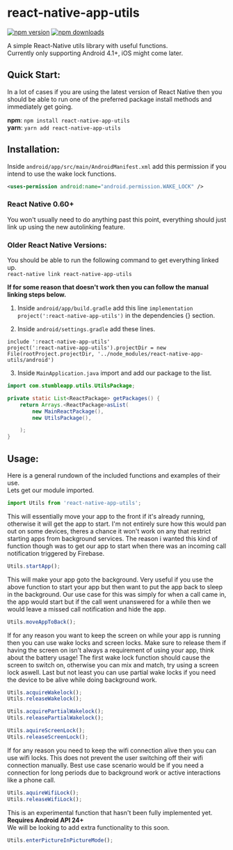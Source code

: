 # react-native-app-utils

[![npm version](https://badge.fury.io/js/react-native-app-utils.svg)](https://badge.fury.io/js/react-native-app-utils)
[![npm downloads](https://img.shields.io/npm/dm/react-native-app-utils.svg?maxAge=2592000)](https://img.shields.io/npm/dm/react-native-app-utils.svg?maxAge=2592000)

A simple React-Native utils library with useful functions.  
Currently only supporting Android 4.1+, iOS might come later.  

## Quick Start:
In a lot of cases if you are using the latest version of React Native then you should be able to run one of the preferred package install methods and immediately get going.

**npm**: `npm install react-native-app-utils`  
**yarn**: `yarn add react-native-app-utils`  

## Installation:

Inside `android/app/src/main/AndroidManifest.xml` add this permission if you intend to use the wake lock functions.
```xml
<uses-permission android:name="android.permission.WAKE_LOCK" />
```
### React Native 0.60+
You won't usually need to do anything past this point, everything should just link up using the new autolinking feature.

### Older React Native Versions:
You should be able to run the following command to get everything linked up.  
`react-native link react-native-app-utils`  

**If for some reason that doesn't work then you can follow the manual linking steps below.**

1) Inside `android/app/build.gradle` add this line `implementation project(':react-native-app-utils')` in the dependencies {} section.

2) Inside `android/settings.gradle` add these lines.
```
include ':react-native-app-utils'
project(':react-native-app-utils').projectDir = new File(rootProject.projectDir, '../node_modules/react-native-app-utils/android')
```
3) Inside `MainApplication.java` import and add our package to the list.
```java
import com.stumbleapp.utils.UtilsPackage;

private static List<ReactPackage> getPackages() {
    return Arrays.<ReactPackage>asList(
        new MainReactPackage(),
        new UtilsPackage(),

    );
}
```   
   
## Usage:
Here is a general rundown of the included functions and examples of their use.   
Lets get our module imported.
```javascript
import Utils from 'react-native-app-utils';
```   
   
This will essentially move your app to the front if it's already running, otherwise it will get the app to start.
I'm not entirely sure how this would pan out on some devices, theres a chance it won't work on any that restrict starting apps from background services. The reason i wanted this kind of function though was to get our app to start when there was an incoming call notification triggered by Firebase.
```javascript
Utils.startApp();
```   
   
This will make your app goto the background. Very useful if you use the above function to start your app but then want to put the app back to sleep in the background. Our use case for this was simply for when a call came in, the app would start but if the call went unanswered for a while then we would leave a missed call notification and hide the app.
```javascript
Utils.moveAppToBack();
```   
   
If for any reason you want to keep the screen on while your app is running then you can use wake locks and screen locks. Make sure to release them if having the screen on isn't always a requirement of using your app, think about the battery usage! The first wake lock function should cause the screen to switch on, otherwise you can mix and match, try using a screen lock aswell. Last but not least you can use partial wake locks if you need the device to be alive while doing background work.
```javascript
Utils.acquireWakelock();
Utils.releaseWakelock();

Utils.acquirePartialWakelock();
Utils.releasePartialWakelock();

Utils.aquireScreenLock();
Utils.releaseScreenLock();
```   
   
If for any reason you need to keep the wifi connection alive then you can use wifi locks. This does not prevent the user switching off their wifi connection manually. Best use case scenario would be if you need a connection for long periods due to background work or active interactions like a phone call.
```javascript
Utils.aquireWifiLock();
Utils.releaseWifiLock();
```   
This is an experimental function that hasn't been fully implemented yet.   
**Requires Android API 24+**   
We will be looking to add extra functionality to this soon.
```javascript
Utils.enterPictureInPictureMode();
```
